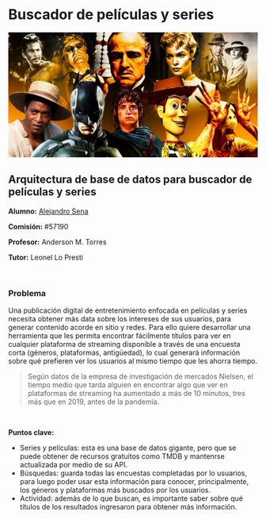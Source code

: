 # Buscador de películas y series
![](https://github.com/mexiar/buscador_peliculas/blob/main/movies.jpg)

## Arquitectura de base de datos para buscador de películas y series

**Alumno:** [Alejandro Sena](https://www.linkedin.com/in/asena/)

**Comisión:** #57190

**Profesor:** Anderson M. Torres

**Tutor:** Leonel Lo Presti

<br/>

### Problema

Una publicación digital de entretenimiento enfocada en películas y series necesita obtener más data sobre los intereses de sus usuarios, para generar contenido acorde en sitio y redes. Para ello quiere desarrollar una herramienta que les permita encontrar fácilmente títulos para ver en cualquier plataforma de streaming disponible a través de una encuesta corta (géneros, plataformas, antigüedad), lo cual generará información sobre qué prefieren ver los usuarios al mismo tiempo que les ahorra tiempo.

> Según datos de la empresa de investigación de mercados Nielsen, el tiempo medio que tarda alguien en encontrar algo que ver en plataformas de streaming ha aumentado a más de 10 minutos, tres más que en 2019, antes de la pandemia.

<br/>

**Puntos clave:**

- Series y películas: esta es una base de datos gigante, pero que se puede obtener de recursos gratuitos como TMDB y mantenrse actualizada por medio de su API. 
- Búsquedas: guarda todas las encuestas completadas por lo usuarios, para luego poder usar esta información para conocer, principalmente, los géneros y plataformas más buscados por los usuarios.
- Actividad: además de lo que buscan, es importante saber sobre qué títulos de los resultados ingresaron para obtener más información.

